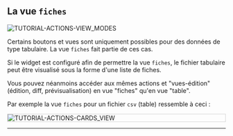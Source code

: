 ## La vue `fiches`

<div>
  <img
    alt="TUTORIAL-ACTIONS-VIEW_MODES"
    src="https://raw.githubusercontent.com/multi-coop/datami-documentation-content/main/images/tutorial/commented/tutorial-view_modes.png"
    />
</div>

Certains boutons et vues sont uniquement possibles pour des données de type tabulaire. La vue `fiches` fait partie de ces cas.

Si le widget est configuré afin de permettre la vue `fiches`, le fichier tabulaire peut être visualisé sous la forme d'une liste de fiches.

Vous pouvez néanmoins accéder aux mêmes actions et "vues-édition" (édition, diff, prévisualisation) en vue "fiches" qu'en vue "table".

Par exemple la vue `fiches` pour un fichier `csv` (table) ressemble à ceci :

<div style="border: thin solid lightgrey;">
  <img 
    alt="TUTORIAL-ACTIONS-CARDS_VIEW"
    src="https://raw.githubusercontent.com/multi-coop/datami-documentation-content/main/images/tutorial/edition-preview-csv-cards.png"
    />
</div>

---
